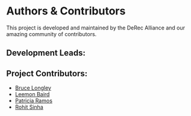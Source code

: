 # Authors & Contributors

This project is developed and maintained by the DeRec Alliance and our amazing community of contributors.

## Development Leads:

<!-- Add development leads here with their roles -->
<!-- Example: - [Name](https://github.com/username) - Role -->

## Project Contributors:
- [Bruce Longley](https://github.com/bruceDeRec)
- [Leemon Baird](https://github.com/lbaird)
- [Patricia Ramos](https://github.com/pat-rg)
- [Rohit Sinha](https://github.com/rsinha)
